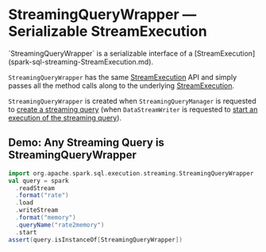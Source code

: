 # StreamingQueryWrapper &mdash; Serializable StreamExecution

<span id="_streamingQuery">
`StreamingQueryWrapper` is a serializable interface of a [StreamExecution](spark-sql-streaming-StreamExecution.md).

`StreamingQueryWrapper` has the same [StreamExecution](spark-sql-streaming-StreamExecution.md) API and simply passes all the method calls along to the underlying [StreamExecution](#_streamingQuery).

`StreamingQueryWrapper` is created when `StreamingQueryManager` is requested to [create a streaming query](spark-sql-streaming-StreamingQueryManager.md#createQuery) (when `DataStreamWriter` is requested to [start an execution of the streaming query](DataStreamWriter.md#start)).

## Demo: Any Streaming Query is StreamingQueryWrapper

```scala
import org.apache.spark.sql.execution.streaming.StreamingQueryWrapper
val query = spark
  .readStream
  .format("rate")
  .load
  .writeStream
  .format("memory")
  .queryName("rate2memory")
  .start
assert(query.isInstanceOf[StreamingQueryWrapper])
```
